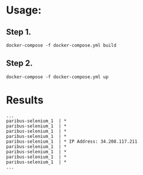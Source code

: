 # Usage:

## Step 1.
```
docker-compose -f docker-compose.yml build
```

## Step 2.
```
docker-compose -f docker-compose.yml up
```

# Results
```
...
paribus-selenium_1  | *
paribus-selenium_1  | *
paribus-selenium_1  | *
paribus-selenium_1  | *
paribus-selenium_1  | * IP Address: 34.208.117.211
paribus-selenium_1  | *
paribus-selenium_1  | *
paribus-selenium_1  | *
paribus-selenium_1  | *
...
```